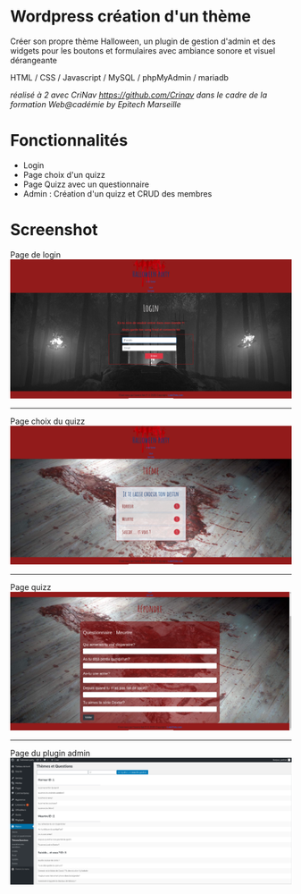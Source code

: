 # Wordpress création d'un thème

Créer son propre thème Halloween, un plugin de gestion d'admin et des widgets pour les boutons et formulaires
avec ambiance sonore et visuel dérangeante

HTML / CSS / Javascript / MySQL / phpMyAdmin / mariadb

*réalisé à 2 avec CriNav https://github.com/Crinav dans le cadre de la formation Web@cadémie by Epitech Marseille*

# Fonctionnalités

- Login
- Page choix d'un quizz
- Page Quizz avec un questionnaire
- Admin : Création d'un quizz et CRUD des membres

# Screenshot
Page de login
![alt text](https://github.com/Lucilelebeau/wordpress/blob/master/wordpress_photo/Capture%20d%E2%80%99%C3%A9cran_2020-06-26_14-49-52.png)

---

Page choix du quizz
![alt text](https://github.com/Lucilelebeau/wordpress/blob/master/wordpress_photo/Capture%20d%E2%80%99%C3%A9cran_2020-06-26_14-54-10.png)

---

Page quizz
![alt text](https://github.com/Lucilelebeau/wordpress/blob/master/wordpress_photo/Capture%20d%E2%80%99%C3%A9cran_2020-06-26_14-55-16.png)

---

Page du plugin admin
![alt text](https://github.com/Lucilelebeau/wordpress/blob/master/wordpress_photo/Capture%20d%E2%80%99%C3%A9cran_2020-06-26_15-27-20.png)
